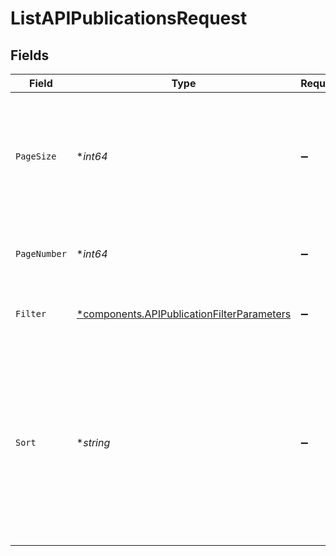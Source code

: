 # ListAPIPublicationsRequest


## Fields

| Field                                                                                                                                                       | Type                                                                                                                                                        | Required                                                                                                                                                    | Description                                                                                                                                                 | Example                                                                                                                                                     |
| ----------------------------------------------------------------------------------------------------------------------------------------------------------- | ----------------------------------------------------------------------------------------------------------------------------------------------------------- | ----------------------------------------------------------------------------------------------------------------------------------------------------------- | ----------------------------------------------------------------------------------------------------------------------------------------------------------- | ----------------------------------------------------------------------------------------------------------------------------------------------------------- |
| `PageSize`                                                                                                                                                  | **int64*                                                                                                                                                    | :heavy_minus_sign:                                                                                                                                          | The maximum number of items to include per page. The last page of a collection may include fewer items.                                                     | 10                                                                                                                                                          |
| `PageNumber`                                                                                                                                                | **int64*                                                                                                                                                    | :heavy_minus_sign:                                                                                                                                          | Determines which page of the entities to retrieve.                                                                                                          | 1                                                                                                                                                           |
| `Filter`                                                                                                                                                    | [*components.APIPublicationFilterParameters](../../models/components/apipublicationfilterparameters.md)                                                     | :heavy_minus_sign:                                                                                                                                          | Filters API Publications in the response.                                                                                                                   |                                                                                                                                                             |
| `Sort`                                                                                                                                                      | **string*                                                                                                                                                   | :heavy_minus_sign:                                                                                                                                          | Sorts a collection of API publications. Supported sort attributes are:<br/>  - portal_id<br/>  - portal_name<br/>  - api_id<br/>  - api_name<br/>  - created_at<br/>  - updated_at<br/> | created_at desc                                                                                                                                             |